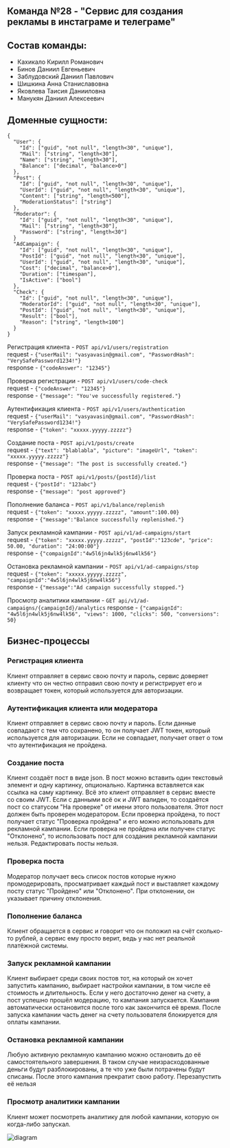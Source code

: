 ## Команда №28 - "Сервис для создания рекламы в инстаграме и телеграме"

## Состав команды:
- Кахикало Кирилл Романович
- Бинов Даниил Евгеньевич
- Заблудовский Даниил Павлович
- Шишкина Анна Станиславовна
- Яковлева Таисия Данииловна
- Манукян Даниил Алексеевич

## Доменные сущности:
```
{
  "User": {
    "Id": ["guid", "not null", "length<30", "unique"],
    "Mail": ["string", "length<30"],
    "Name": ["string", "length<30"],
    "Balance": ["decimal", "balance>0"]
  },
  "Post": {
    "Id": ["guid", "not null", "length<30", "unique"],
    "UserId": ["guid", "not null", "length<30", "unique"],
    "Content": ["string", "length<500"],
    "ModerationStatus": ["string"]
  },
  "Moderator": {
    "Id": ["guid", "not null", "length<30", "unique"],
    "Mail": ["string", "length<30"],
    "Password": ["string", "length<30"]
  }
  "AdCampaign": {
    "Id": ["guid", "not null", "length<30", "unique"],
    "PostId": ["guid", "not null", "length<30", "unique"],
    "UserId": ["guid", "not null", "length<30", "unique"],
    "Cost": ["decimal", "balance>0"],
    "Duration": ["timespan"],
    "IsActive": ["bool"]
  },
  "Check": {
    "Id": ["guid", "not null", "length<30", "unique"],
    "ModeratorId": ["guid", "not null", "length<30", "unique"],
    "PostId": ["guid", "not null", "length<30", "unique"],
    "Result": ["bool"],
    "Reason": ["string", "length<100"]
  }
}
```

Регистрация клиента - `POST api/v1/users/registration`  
request - `{"userMail": "vasyavasin@gmail.com", "PasswordHash": "VerySafePassword1234!"}`  
response - `{"codeAnswer": "12345"}`

Проверка регистрации - `POST api/v1/users/code-check`  
request - `{"codeAnswer": "12345"}`  
response - `{"message": "You've successfully registered."}`

Аутентификация клиента - `POST api/v1/users/authentication`  
request - `{"userMail": "vasyavasin@gmail.com", "PasswordHash": "VerySafePassword1234!"}`  
response - `{"token": "xxxxx.yyyyy.zzzzz"}`

Создание поста - `POST api/v1/posts/create`  
request - `{"text": "blablabla", "picture": "imageUrl", "token": "xxxxx.yyyyy.zzzzz"}`  
response - `{"message": "The post is successfully created."}`

Проверка поста - `POST api/v1/posts/{postId}/list`  
request - `{"postId": "123abc"}`  
response - `{"message": "post approved"}`

Пополнение баланса - `POST api/v1/balance/replenish`  
request - `{"token": "xxxxx.yyyyy.zzzzz", "amount":100.00}`  
response - `{"message":"Balance successfully replenished."}`

Запуск рекламной кампании - `POST api/v1/ad-campaigns/start`  
request - `{"token": "xxxxx.yyyyy.zzzzz", "postId":"123cde", "price": 50.00, "duration": "24:00:00"}`  
response - `{"compaignId":"4w5l6jn4wlk5j6nw4lk56"}`

Остановка рекламной кампании - `POST api/v1/ad-campaigns/stop`  
request - `{"token": "xxxxx.yyyyy.zzzzz", "campaignId":"4w5l6jn4wlk5j6nw4lk56"}`  
response - `{"message":"Ad campaign successfully stopped."}`

Просмотр аналитики кампании - `GET api/v1/ad-campaigns/{campaignId}/analytics`
response - `{"campaignId": "4w5l6jn4wlk5j6nw4lk56", "views": 1000, "clicks": 500, "conversions": 50}`


## Бизнес-процессы
### Регистрация клиента
Клиент отправляет в сервис свою почту и пароль, 
сервис доверяет клиенту что он честно отправил свою почту и регистрирует его
и возвращает токен, который используется для авторизации.

### Аутентификация клиента или модератора
Клиент отправляет в сервис свою почту и пароль. 
Если данные совпадают с тем что сохранено, 
то он получает JWT токен, который используется для авторизации. 
Если не совпадает, получает ответ о том что аутентификация не пройдена.

### Создание поста
Клиент создаёт пост в виде json. В пост можно вставить 
один текстовый элемент и одну картинку, опционально. 
Картинка вставляется как ссылка на саму картинку. 
Всё это клиент отправляет в сервис вместе со своим JWT. 
Если с данными всё ок и JWT валиден, то создаётся пост 
со статусом "На проверке" от имени этого пользователя. 
Этот пост должен быть проверен модератором.
Если проверка пройдена, то пост получает статус "Проверка пройдена"
и его можно использовать для рекламной кампании.
Если проверка не пройдена или получен статус "Отклонено", то использовать
пост для создания рекламной кампании нельзя.
Редактировать посты нельзя.

### Проверка поста
Модератор получает весь список постов которые нужно промодерировать, 
просматривает каждый пост и выставляет каждому посту статус "Пройдено" 
или "Отклонено". При отклонении, он указывает причину отклонения.

### Пополнение баланса
Клиент обращается в сервис и говорит что он положил на счёт сколько-то рублей, 
а сервис ему просто верит, ведь у нас нет реальной платёжной системы.

### Запуск рекламной кампании
Клиент выбирает среди своих постов тот, на который он хочет запустить кампанию,
выбирает настройки кампании, в том числе её стоимость и длительность. 
Если у него достаточно денег на счету, а пост успешно прошёл модерацию, 
то кампания запускается. 
Кампания автоматически остановится после того как закончится её время.
После запуска кампании часть денег на счету пользователя блокируется
для оплаты кампании.

### Остановка рекламной кампании
Любую активную рекламную кампанию можно остановить до её самостоятельного 
завершения. В таком случае неизрасходованные деньги будут разблокированы,
а те что уже были потрачены будут списаны. 
После этого кампания прекратит свою работу. Перезапустить её нельзя

### Просмотр аналитики кампании
Клиент может посмотреть аналитику для любой кампании, 
которую он когда-либо запускал.

![diagram](https://github.com/AngryRectangle/AdsService/assets/95246399/cf694d5c-7c6e-4c81-b3e9-1eb90ba56f1e)

